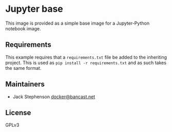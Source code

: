 Jupyter base
============

This image is provided as a simple base image for a Jupyter-Python notebook
image.

Requirements
------------

This example requires that a `requirements.txt` file be added to
the inheriting project.
This is used as `pip install -r requirements.txt` and as such takes
the same format.


Maintainers
-----------

* Jack Stephenson <docker@bancast.net>

License
-------

GPLv3
